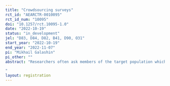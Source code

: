 ```yaml
---
title: "Crowdsourcing surveys"
rct_id: "AEARCTR-0010095"
rct_id_num: "10095"
doi: "10.1257/rct.10095-1.0"
date: "2022-10-19"
status: "in_development"
jel: "D83, D84, D82, B41, D90, O31"
start_year: "2022-10-19"
end_year: "2022-11-07"
pi: "Mikhail Galashin"
pi_other: ""
abstract: "Researchers often ask members of the target population which evidence to collect. This includes asking which treatment arms to test, which questions to ask, and which response options to offer. Moreover, there is often a well defined goal that the researcher would want to optimize, such as the treatment effect, the predictive power of the question for some deep variable of interest, or the probability that the suggested survey options would be sufficient to classify all the respondents. However, there is little systematic evidence of the effects of such elicitation on the quality of the research design. We propose an experimental design to study this question: we first elicit suggestions for the best design of the evidence and then run a small version of the study for each of the elicited designs. This allows us to estimate the effect of monetary incentives and respondent characteristics on the design quality. 
"
layout: registration
---
```


